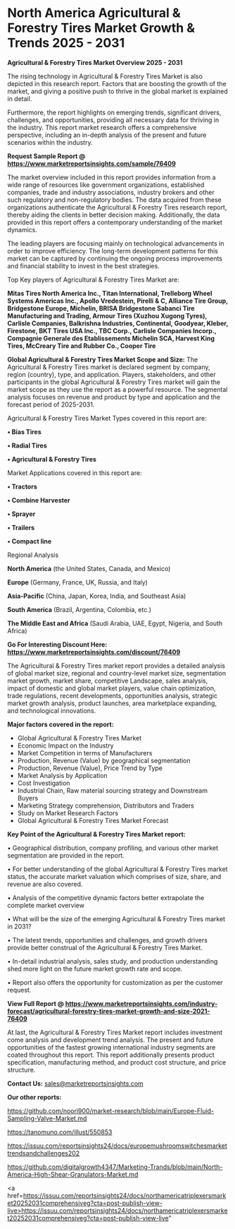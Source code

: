 # North America Agricultural & Forestry Tires Market Growth & Trends 2025 - 2031

<Strong> Agricultural & Forestry Tires Market Overview 2025 - 2031</strong>

The rising technology in Agricultural & Forestry Tires Market is also depicted in this research report. Factors that are boosting the growth of the market, and giving a positive push to thrive in the global market is explained in detail.

Furthermore, the report highlights on emerging trends, significant drivers, challenges, and opportunities, providing all necessary data for thriving in the industry. This report market research offers a comprehensive perspective, including an in-depth analysis of the present and future scenarios within the industry.

<strong>Request Sample Report @ <a href=https://www.marketreportsinsights.com/sample/76409>https://www.marketreportsinsights.com/sample/76409</a></strong>

The market overview included in this report provides information from a wide range of resources like government organizations, established companies, trade and industry associations, industry brokers and other such regulatory and non-regulatory bodies. The data acquired from these organizations authenticate the Agricultural & Forestry Tires research report, thereby aiding the clients in better decision making. Additionally, the data provided in this report offers a contemporary understanding of the market dynamics.

The leading players are focusing mainly on technological advancements in order to improve efficiency. The long-term development patterns for this market can be captured by continuing the ongoing process improvements and financial stability to invest in the best strategies.

Top Key players of Agricultural & Forestry Tires Market are:

<strong>Mitas Tires North America Inc., Titan International, Trelleborg Wheel Systems Americas Inc., Apollo Vredestein, Pirelli & C, Alliance Tire Group, Bridgestone Europe, Michelin, BRISA Bridgestone Sabanci Tire Manufacturing and Trading, Armour Tires (Xuzhou Xugong Tyres), Carlisle Companies, Balkrishna Industries, Continental, Goodyear, Kleber, Firestone, BKT Tires USA Inc., TBC Corp., Carlisle Companies Incorp., Compagnie Generale des Etablissements Michelin SCA, Harvest King Tires, McCreary Tire and Rubber Co., Cooper Tire</strong>

<strong><b>Global Agricultural & Forestry Tires Market Scope and Size:</b></strong>
The Agricultural & Forestry Tires market is declared segment by company, region (country), type, and application. Players, stakeholders, and other participants in the global Agricultural & Forestry Tires market will gain the market scope as they use the report as a powerful resource. The segmental analysis focuses on revenue and product by type and application and the forecast period of 2025-2031.

Agricultural & Forestry Tires Market Types covered in this report are:

<strong>• Bias Tires

• Radial Tires

• Agricultural & Forestry Tires</strong>

Market Applications covered in this report are:

<strong>• Tractors

• Combine Harvester

• Sprayer

• Trailers

• Compact line</strong> 

Regional Analysis

<strong>North America</strong> (the United States, Canada, and Mexico)

<strong>Europe</strong> (Germany, France, UK, Russia, and Italy)

<strong>Asia-Pacific</strong> (China, Japan, Korea, India, and Southeast Asia)

<strong>South America</strong> (Brazil, Argentina, Colombia, etc.)

<strong>The Middle East and Africa</strong> (Saudi Arabia, UAE, Egypt, Nigeria, and South Africa)

<strong>Go For Interesting Discount Here: <a href=https://www.marketreportsinsights.com/discount/76409>https://www.marketreportsinsights.com/discount/76409</a></strong>

The Agricultural & Forestry Tires market report provides a detailed analysis of global market size, regional and country-level market size, segmentation market growth, market share, competitive Landscape, sales analysis, impact of domestic and global market players, value chain optimization, trade regulations, recent developments, opportunities analysis, strategic market growth analysis, product launches, area marketplace expanding, and technological innovations.

<strong><b>Major factors covered in the report:</b></strong>
<ul>
  <li>Global Agricultural & Forestry Tires Market </li>
  <li>Economic Impact on the Industry</li>
  <li>Market Competition in terms of Manufacturers</li>
  <li>Production, Revenue (Value) by geographical segmentation</li>
  <li>Production, Revenue (Value), Price Trend by Type</li>
  <li>Market Analysis by Application</li>
  <li>Cost Investigation</li>
  <li>Industrial Chain, Raw material sourcing strategy and Downstream Buyers</li>
  <li>Marketing Strategy comprehension, Distributors and Traders</li>
  <li>Study on Market Research Factors</li>
  <li>Global Agricultural & Forestry Tires Market Forecast</li>
</ul>

<strong><b>Key Point of the Agricultural & Forestry Tires Market report:</b></strong>

• Geographical distribution, company profiling, and various other market segmentation are provided in the report.

• For better understanding of the global Agricultural & Forestry Tires market status, the accurate market valuation which comprises of size, share, and revenue are also covered.

• Analysis of the competitive dynamic factors better extrapolate the complete market overview

• What will be the size of the emerging Agricultural & Forestry Tires market in 2031?

• The latest trends, opportunities and challenges, and growth drivers provide better construal of the Agricultural & Forestry Tires Market.

• In-detail industrial analysis, sales study, and production understanding shed more light on the future market growth rate and scope.

• Report also offers the opportunity for customization as per the customer request.

<strong><b>View Full Report @ <a href=https://www.marketreportsinsights.com/industry-forecast/agricultural-forestry-tires-market-growth-and-size-2021-76409>https://www.marketreportsinsights.com/industry-forecast/agricultural-forestry-tires-market-growth-and-size-2021-76409</a></b></strong>


At last, the Agricultural & Forestry Tires Market report includes investment come analysis and development trend analysis. The present and future opportunities of the fastest growing international industry segments are coated throughout this report. This report additionally presents product specification, manufacturing method, and product cost structure, and price structure.

<strong>Contact Us:</strong>
sales@marketreportsinsights.com

<strong>Our other reports:</strong>

<a href=https://github.com/noori900/market-research/blob/main/Europe-Fluid-Sampling-Valve-Market.md>https://github.com/noori900/market-research/blob/main/Europe-Fluid-Sampling-Valve-Market.md</a>

<a href=https://tanomuno.com/illust/550853>https://tanomuno.com/illust/550853</a>

<a href=https://issuu.com/reportsinsights24/docs/europemushroomswitchesmarkettrendsandchallenges202>https://issuu.com/reportsinsights24/docs/europemushroomswitchesmarkettrendsandchallenges202</a>

<a href=https://github.com/digitalgrowth4347/Marketing-Trands/blob/main/North-America-High-Shear-Granulators-Market.md>https://github.com/digitalgrowth4347/Marketing-Trands/blob/main/North-America-High-Shear-Granulators-Market.md</a>

<a href=https://issuu.com/reportsinsights24/docs/northamericatriplexersmarket20252031comprehensiveg?cta=post-publish-view-live>https://issuu.com/reportsinsights24/docs/northamericatriplexersmarket20252031comprehensiveg?cta=post-publish-view-live</a>"

